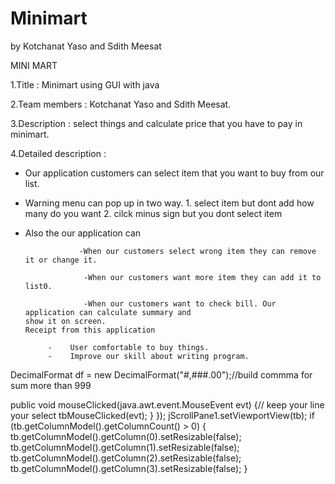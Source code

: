# Minimart
 by Kotchanat Yaso and Sdith Meesat

 MINI MART

1.Title :  Minimart using GUI with java

2.Team members : Kotchanat Yaso and Sdith Meesat.

3.Description : select things and calculate price that you have to pay in minimart.

4.Detailed description : 

  - Our application customers can select item that you want to buy from our list.
  
  - Warning menu can pop up in two way. 1. select item but dont add how many do you want 2. cilck minus sign but you dont select item

  - Also the our application can 
                    
                    -When our customers select wrong item they can remove it or change it.
                     
                     -When our customers want more item they can add it to list0.
                     
                     -When our customers want to check bill. Our application can calculate summary and                                                                                         show it on screen.
        Receipt from this application     
        
             -    User comfortable to buy things.
             -    Improve our skill about writing program.

DecimalFormat df = new DecimalFormat("#,###.00");//build commma for sum more than 999

 public void mouseClicked(java.awt.event.MouseEvent evt) {// keep your line your select 
                tbMouseClicked(evt);
            }
        });
        jScrollPane1.setViewportView(tb);
        if (tb.getColumnModel().getColumnCount() > 0) {
            tb.getColumnModel().getColumn(0).setResizable(false);
            tb.getColumnModel().getColumn(1).setResizable(false);
            tb.getColumnModel().getColumn(2).setResizable(false);
            tb.getColumnModel().getColumn(3).setResizable(false);
        }
